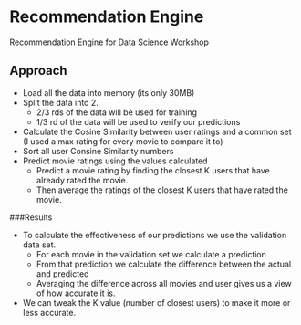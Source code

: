 # Recommendation Engine
Recommendation Engine for Data Science Workshop

## Approach
- Load all the data into memory (its only 30MB)
- Split the data into 2. 
	- 2/3 rds of the data will be used for training
	- 1/3 rd of the data will be used to verify our predictions
- Calculate the Cosine Similarity between user ratings and a common set (I used a max rating for every movie to compare it to)
- Sort all user Consine Similarity numbers
- Predict movie ratings using the values calculated
	- Predict a movie rating by finding the closest K users that have already rated the movie.
	- Then average the ratings of the closest K users that have rated the movie.

	
###Results

- To calculate the effectiveness of our predictions we use the validation data set.
	- For each movie in the validation set we calculate a prediction
	- From that prediction we calculate the difference between the actual and predicted
	- Averaging the difference across all movies and user gives us a view of how accurate it is.
- We can tweak the K value (number of closest users) to make it more or less accurate.

